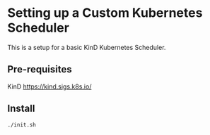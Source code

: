 # Setting up a Custom Kubernetes Scheduler

This is a setup for a basic KinD Kubernetes Scheduler. 

## Pre-requisites

KinD https://kind.sigs.k8s.io/

## Install

```shell
./init.sh
```
